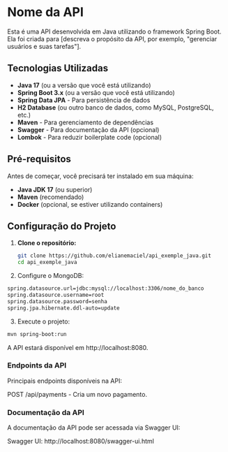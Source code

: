 # Nome da API

Esta é uma API desenvolvida em Java utilizando o framework Spring Boot. Ela foi criada para [descreva o propósito da API, por exemplo, "gerenciar usuários e suas tarefas"].

## Tecnologias Utilizadas

- **Java 17** (ou a versão que você está utilizando)
- **Spring Boot 3.x** (ou a versão que você está utilizando)
- **Spring Data JPA** - Para persistência de dados
- **H2 Database** (ou outro banco de dados, como MySQL, PostgreSQL, etc.)
- **Maven** - Para gerenciamento de dependências
- **Swagger** - Para documentação da API (opcional)
- **Lombok** - Para reduzir boilerplate code (opcional)

## Pré-requisitos

Antes de começar, você precisará ter instalado em sua máquina:

- **Java JDK 17** (ou superior)
- **Maven** (recomendado)
- **Docker** (opcional, se estiver utilizando containers)

## Configuração do Projeto

1. **Clone o repositório:**

   ```bash
   git clone https://github.com/elianemaciel/api_exemple_java.git
   cd api_exemple_java
   ```

2. Configure o MongoDB:

```bash
spring.datasource.url=jdbc:mysql://localhost:3306/nome_do_banco
spring.datasource.username=root
spring.datasource.password=senha
spring.jpa.hibernate.ddl-auto=update
```

3. Execute o projeto:

```bash
mvn spring-boot:run
```

A API estará disponível em http://localhost:8080.

### Endpoints da API

Principais endpoints disponíveis na API:

POST /api/payments - Cria um novo pagamento.

### Documentação da API

A documentação da API pode ser acessada via Swagger UI:

Swagger UI: http://localhost:8080/swagger-ui.html
